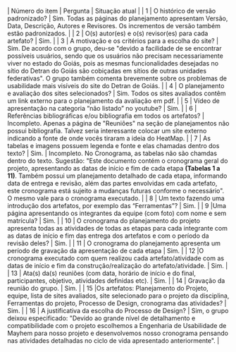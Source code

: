 | Número do item | Pergunta | Situação atual |
| 1 | O histórico de versão padronizado? | Sim. Todas as páginas do planejamento apresentam Versão, Data, Descrição, Autores e Revisores. Os incrementos de versão também estão padronizados. | 
| 2 | O(s) autor(es) e o(s) revisor(es) para cada artefato? | Sim. |
| 3 | A motivação e os critérios para a escolha do site? | Sim. De acordo com o grupo, deu-se "devido a facilidade de se encontrar possíveis usuários, sendo que os usuários não precisam necessariamente viver no estado do Goiás, pois as mesmas funcionalidades desejadas no sítio do Detran do Goiás são cobiçadas em sítios de outras unidades federativas". O grupo também comenta brevemente sobre os problemas de usabilidade mais visíveis do site do Detran de Goiás. |
| 4 | O planejamento e avaliação dos sites selecionados? | Sim. Todos os sites avaliados contêm um link externo para o planejamento da avaliação em pdf. |
| 5 | Vídeo de apresentação na categoria “não listado” no youtube? | Sim. |
| 6 | Referências bibliográficas e/ou bibliografia em todos os artefatos? | Incompleto. Apenas a página de "Reuniões" na seção de planejamentos não possui bibliografia. Talvez seria interessante colocar um site externo indicando a fonte de onde vocês tiraram a ideia do HeatMap. |
| 7 | As tabelas e imagens possuem legenda e fonte e elas chamadas dentro dos texto? | Sim. | Incompleto. No Cronograma, as tabelas não são chamdas dentro do texto. Sugestão: "Este documento contém o cronograma geral do projeto, apresentando as datas de início e fim de cada etapa **(Tabelas 1 a 11)**. Também possui um planejamento detalhado de cada etapa, informando data de entrega e revisão, além das partes envolvidas em cada artefato, este cronograma está sujeito a mudanças futuras conforme o necessário". O mesmo vale para o cronograma executado. |
| 8 | Um texto fazendo uma introdução dos artefatos, por exemplo das “Ferramentas”? | Sim. |
| 9 |Uma página apresentando os integrantes da equipe (com foto) com nome e sem matrícula? | Sim. |
| 10 | O cronograma do planejamento do projeto apresenta todas as atividades de todas as etapas para cada integrante com as datas de início e fim das entrega dos artefatos e com o período da revisão deles? | Sim. |
| 11 | O cronograma do planejamento apresenta um período de gravação da apresentação de cada etapa | Sim. |
| 12 |O cronograma executado com quem realizou cada artefato/atividade com as datas de início e fim da construção/realização do artefato/atividade. | Sim. |
| 13 | Ata(s) da(s) reuniões (com data, horário de início e do final, participantes, objetivo, atividades definidas etc). | Sim. |
| 14 | Gravação da reunião do grupo. | Sim. |
| 15 |Os artefatos: Planejamento do Projeto, equipe, lista de sites avaliados, site selecionado para o projeto da disciplina, Ferramentas do projeto, Processo de Design, cronograma das atividades? | Sim. |
| 16 | A justificativa da escolha do Processo de Design? | Sim, o grupo deixou especificado: "Devido ao grande nível de detalhamento e compatibilidade com o projeto escolhemos a Engenharia de Usabilidade de Mayhem para nosso projeto e desenvolvemos nosso cronograma pensando nas atividades detalhadas no ciclo de vida apresentado anteriormente". |